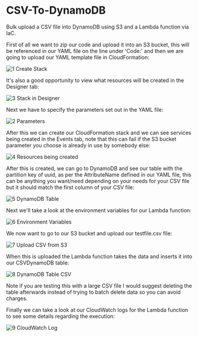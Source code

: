 # CSV-To-DynamoDB

Bulk upload a CSV file into DynamoDB using S3 and a Lambda function via IaC.

First of all we want to zip our code and upload it into an S3 bucket, this will be referenced in our YAML file on the line under 'Code:' and then we are going to upload our YAML template file in CloudFormation:

![1  Create Stack](https://user-images.githubusercontent.com/68379635/102357104-e9d2eb80-3fa5-11eb-9c89-f93d61bd917a.PNG)

It's also a good opportunity to view what resources will be created in the Designer tab:

![3  Stack in Designer](https://user-images.githubusercontent.com/68379635/102358175-1cc9af00-3fa7-11eb-89a9-7a017e3cfc37.PNG)

Next we have to specify the parameters set out in the YAML file:

![2  Parameters](https://user-images.githubusercontent.com/68379635/102357372-243c8880-3fa6-11eb-8ef9-2defa5d12830.PNG)

After this we can create our CloudFormation stack and we can see services being created in the Events tab, note that this can fail if the S3 bucket parameter you choose is already in use by somebody else:

![4  Resources being created](https://user-images.githubusercontent.com/68379635/102358810-db85cf00-3fa7-11eb-833a-9ad47b5b568e.PNG)

After this is created, we can go to DynamoDB and see our table with the partition key of uuid, as per the AttributeName defined in our YAML file, this can be anything you want/need depending on your needs for your CSV file but it should match the first column of your CSV file:

![5  DynamoDB Table](https://user-images.githubusercontent.com/68379635/102359505-c9586080-3fa8-11eb-9f3b-d0a815aada62.PNG)

Next we'll take a look at the environment variables for our Lambda function:

![6  Environment Variables](https://user-images.githubusercontent.com/68379635/102359857-35d35f80-3fa9-11eb-8523-7ae1d36ade8f.PNG)

We now want to go to our S3 bucket and upload our testfile.csv file:

![7  Upload CSV from S3](https://user-images.githubusercontent.com/68379635/102360838-6ec00400-3faa-11eb-9355-21c062e45463.PNG)

When this is uploaded the Lambda function takes the data and inserts it into our CSVDynamoDB table:

![8  DynamoDB Table CSV](https://user-images.githubusercontent.com/68379635/102361513-38cf4f80-3fab-11eb-9a85-d2bac7250c24.PNG)

Note if you are testing this with a large CSV file I would suggest deleting the table afterwards instead of trying to batch delete data so you can avoid charges.

Finally we can take a look at our CloudWatch logs for the Lambda function to see some details regarding the execution:

![9  CloudWatch Log](https://user-images.githubusercontent.com/68379635/102362485-5a7d0680-3fac-11eb-9795-34efece49edc.PNG)
